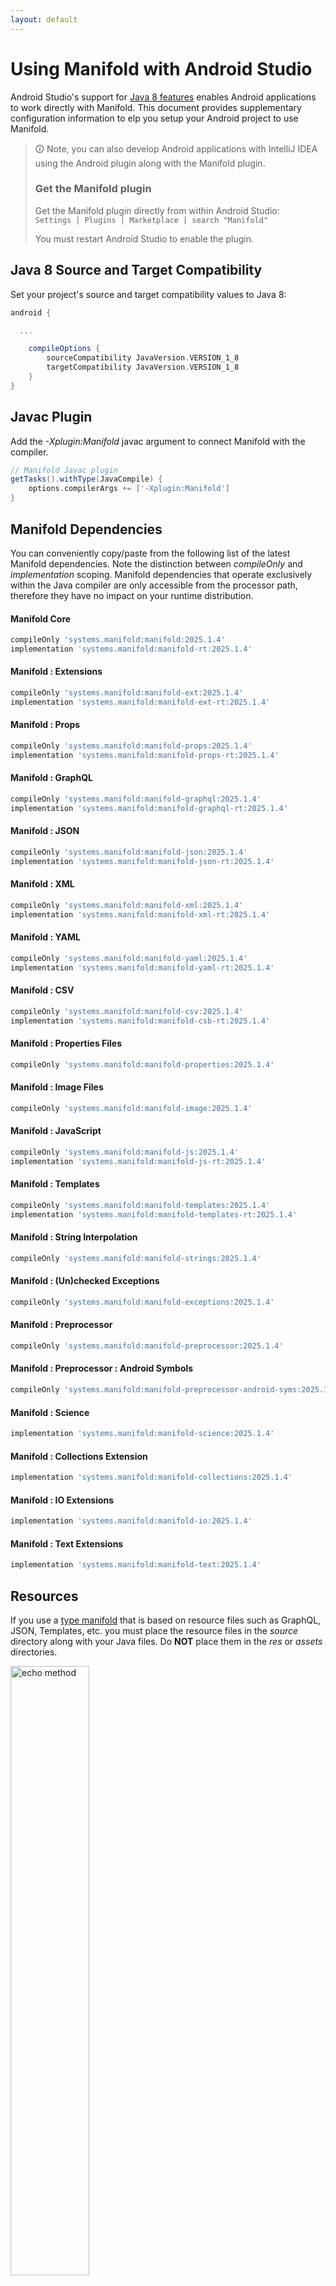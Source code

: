 ```yaml
---
layout: default
---
```


# Using Manifold with Android Studio

Android Studio's support for [Java 8 features](https://developer.android.com/studio/write/java8-support.html) enables
Android applications to work directly with Manifold. This document provides supplementary configuration information to
elp you setup your Android project to use Manifold.

>🛈 Note, you can also develop Android applications with IntelliJ IDEA using the Android plugin along with the Manifold
>plugin. 
>
>### Get the Manifold plugin
>Get the Manifold plugin directly from within Android Studio:
><br>
>`Settings | Plugins | Marketplace | search "Manifold"`
><br>
> 
>You must restart Android Studio to enable the plugin. 
 
## Java 8 Source and Target Compatibility 
Set your project's source and target compatibility values to Java 8:

```groovy
android {

  ...

    compileOptions {
        sourceCompatibility JavaVersion.VERSION_1_8
        targetCompatibility JavaVersion.VERSION_1_8
    }
}
```

## Javac Plugin
Add the *-Xplugin:Manifold* javac argument to connect Manifold with the compiler.

```groovy
// Manifold Javac plugin
getTasks().withType(JavaCompile) {
    options.compilerArgs += ['-Xplugin:Manifold']
}
```    

## Manifold Dependencies
You can conveniently copy/paste from the following list of the latest Manifold dependencies. Note the distinction
between *compileOnly* and *implementation* scoping. Manifold dependencies that operate exclusively within the
Java compiler are only accessible from the processor path, therefore they have no impact on your runtime distribution.

#### Manifold Core
```groovy
compileOnly 'systems.manifold:manifold:2025.1.4'
implementation 'systems.manifold:manifold-rt:2025.1.4'
```
#### Manifold : Extensions
```groovy
compileOnly 'systems.manifold:manifold-ext:2025.1.4'
implementation 'systems.manifold:manifold-ext-rt:2025.1.4'
```
#### Manifold : Props
```groovy
compileOnly 'systems.manifold:manifold-props:2025.1.4'
implementation 'systems.manifold:manifold-props-rt:2025.1.4'
```
#### Manifold : GraphQL
```groovy
compileOnly 'systems.manifold:manifold-graphql:2025.1.4'
implementation 'systems.manifold:manifold-graphql-rt:2025.1.4'
```
#### Manifold : JSON
```groovy
compileOnly 'systems.manifold:manifold-json:2025.1.4'
implementation 'systems.manifold:manifold-json-rt:2025.1.4'
```
#### Manifold : XML
```groovy
compileOnly 'systems.manifold:manifold-xml:2025.1.4'
implementation 'systems.manifold:manifold-xml-rt:2025.1.4'
```
#### Manifold : YAML
```groovy
compileOnly 'systems.manifold:manifold-yaml:2025.1.4'
implementation 'systems.manifold:manifold-yaml-rt:2025.1.4'
```
#### Manifold : CSV
```groovy
compileOnly 'systems.manifold:manifold-csv:2025.1.4'
implementation 'systems.manifold:manifold-csb-rt:2025.1.4'
```
#### Manifold : Properties Files
```groovy
compileOnly 'systems.manifold:manifold-properties:2025.1.4'
```
#### Manifold : Image Files
```groovy
compileOnly 'systems.manifold:manifold-image:2025.1.4'
```
#### Manifold : JavaScript
```groovy
compileOnly 'systems.manifold:manifold-js:2025.1.4'
implementation 'systems.manifold:manifold-js-rt:2025.1.4'
```
#### Manifold : Templates
```groovy
compileOnly 'systems.manifold:manifold-templates:2025.1.4'
implementation 'systems.manifold:manifold-templates-rt:2025.1.4'
```
#### Manifold : String Interpolation
```groovy
compileOnly 'systems.manifold:manifold-strings:2025.1.4'
```
#### Manifold : (Un)checked Exceptions
```groovy
compileOnly 'systems.manifold:manifold-exceptions:2025.1.4'
```
#### Manifold : Preprocessor
```groovy
compileOnly 'systems.manifold:manifold-preprocessor:2025.1.4'
```
#### Manifold : Preprocessor : Android Symbols
```groovy
compileOnly 'systems.manifold:manifold-preprocessor-android-syms:2025.1.4'
```
#### Manifold : Science
```groovy
implementation 'systems.manifold:manifold-science:2025.1.4'
```
#### Manifold : Collections Extension
```groovy
implementation 'systems.manifold:manifold-collections:2025.1.4'
```
#### Manifold : IO Extensions
```groovy
implementation 'systems.manifold:manifold-io:2025.1.4'
```
#### Manifold : Text Extensions
```groovy
implementation 'systems.manifold:manifold-text:2025.1.4'
```

## Resources

If you use a [type manifold](https://github.com/manifold-systems/manifold/tree/master/manifold-core-parent/manifold#the-big-picture)
that is based on resource files such as GraphQL, JSON, Templates, etc. you must place the resource files in the 
*source* directory along with your Java files.  Do **NOT** place them in the *res* or *assets* directories.
 
<p><img src="http://manifold.systems/images/android_resources.png" alt="echo method" width="50%" height="50%"/></p> 

## Preprocessor and build variant symbols

If you use the [preprocessor](https://github.com/manifold-systems/manifold/tree/master/manifold-deps-parent/manifold-preprocessor),
you can directly reference Android build variant symbols with the [manifold-preprocessor-android-syms](https://github.com/manifold-systems/manifold/tree/master/manifold-deps-parent/manifold-preprocessor-android-syms)
dependency.
```java
#if FLAVOR == "paid"
  @Override
  public void specialMethod(Foo foo) {
  ...
  }
#endif
```
build.gradle
```groovy
dependencies {
    ...
    compileOnly 'systems.manifold:manifold-preprocessor:2025.1.4'
    compileOnly 'systems.manifold:manifold-preprocessor-android-syms:2025.1.4'
}
```